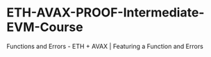 # ETH-AVAX-PROOF-Intermediate-EVM-Course
Functions and Errors - ETH + AVAX | Featuring a Function and Errors 
